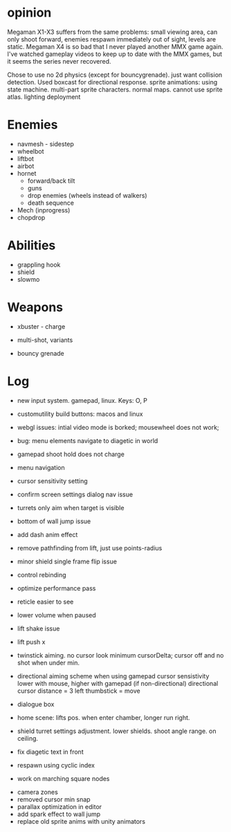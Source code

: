 
# opinion
Megaman X1-X3 suffers from the same problems: small viewing area, can only shoot forward, enemies respawn immediately out of sight, levels are static.
Megaman X4 is so bad that I never played another MMX game again. I've watched gameplay videos to keep up to date with the MMX games, but it seems the series never recovered.

Chose to use no 2d physics (except for bouncygrenade). just want collision detection. Used boxcast for directional response.
sprite animations: using state machine. multi-part sprite characters.
normal maps. cannot use sprite atlas. lighting
deployment

# Enemies
- navmesh - sidestep
- wheelbot
- liftbot
- airbot
- hornet
  - forward/back tilt
  - guns
  - drop enemies (wheels instead of walkers)
  - death sequence
- Mech (inprogress)
- chopdrop

# Abilities
- grappling hook
- shield
- slowmo

# Weapons
- xbuster - charge
* multi-shot, variants
- bouncy grenade

# Log
- new input system. gamepad, linux. Keys: O, P
- customutility build buttons: macos and linux
- webgl issues: intial video mode is borked; mousewheel does not work;
- bug: menu elements navigate to diagetic in world
- gamepad shoot hold does not charge
- menu navigation
- cursor sensitivity setting
- confirm screen settings dialog nav issue

- turrets only aim when target is visible
- bottom of wall jump issue
- add dash anim effect
- remove pathfinding from lift, just use points-radius
- minor shield single frame flip issue
- control rebinding
- optimize performance pass
- reticle easier to see
- lower volume when paused

- lift shake issue
- lift push x

- twinstick aiming. no cursor look
minimum cursorDelta; cursor off and no shot when under min.
- directional aiming scheme when using gamepad
cursor sensistivity lower with mouse, higher with gamepad (if non-directional)
directional cursor distance = 3
left thumbstick = move

- dialogue box
- home scene: lifts pos. when enter chamber, longer run right.
- shield turret settings adjustment. lower shields. shoot angle range. on ceiling.
- fix diagetic text in front
- respawn using cyclic index
- work on marching square nodes

+ camera zones
+ removed cursor min snap
+ parallax optimization in editor
+ add spark effect to wall jump
+ replace old sprite anims with unity animators
